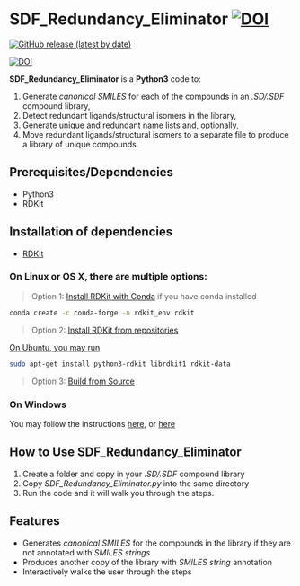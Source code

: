 # SDF_Redundancy_Eliminator [![DOI](https://zenodo.org/badge/doi/10.5281/zenodo.7049712.svg?style=svg)](https://zenodo.org/record/7049712#.YxWvrHZBzi0)


[![GitHub release (latest by date)](https://img.shields.io/github/v/release/abeebyekeen/SDF_Redundancy_Eliminator?style=flat-square)](https://github.com/abeebyekeen/SDF_Redundancy_Eliminator/releases)

[![DOI](https://zenodo.org/badge/doi/10.5281/zenodo.7049712.svg?style=svg)](https://zenodo.org/record/7049712#.YxWvrHZBzi0)

**SDF_Redundancy_Eliminator** is a **Python3** code to: 
 1. Generate *canonical SMILES* for each of the compounds in an *.SD/.SDF* compound library, 
 2. Detect redundant ligands/structural isomers in the library,  
 3. Generate unique and redundant name lists and, optionally,  
 4. Move redundant ligands/structural isomers to a separate file to produce a library of unique compounds.


## Prerequisites/Dependencies

* Python3
* RDKit

## Installation of dependencies
* [RDKit](https://www.rdkit.org/docs/Install.html)

### On Linux or OS X, there are multiple options:
> Option 1: [Install RDKit with Conda](https://www.rdkit.org/docs/Install.html#how-to-install-rdkit-with-conda) if you have conda installed

```bash
conda create -c conda-forge -n rdkit_env rdkit
```

> Option 2: [Install RDKit from repositories](https://www.rdkit.org/docs/Install.html#installation-from-repositories)

[On Ubuntu, you may run](https://www.rdkit.org/docs/Install.html#ubuntu-12-04-and-later)

```bash
sudo apt-get install python3-rdkit librdkit1 rdkit-data
```

> Option 3: [Build from Source](https://www.rdkit.org/docs/Install.html#building-from-source)

### On Windows
You may follow the instructions [here](https://www.rdkit.org/docs/Install.html#windows), or [here](https://www.rdkit.org/docs/Install.html#cross-platform-under-anaconda-python-fastest-install)

## How to Use SDF_Redundancy_Eliminator
1. Create a folder and copy in your *.SD/.SDF* compound library
2. Copy *SDF_Redundancy_Eliminator.py* into the same directory
3. Run the code and it will walk you through the steps.


## Features
* Generates *canonical SMILES* for the compounds in the library if they are not annotated with *SMILES strings*
* Produces another copy of the library with *SMILES string* annotation
* Interactively walks the user through the steps